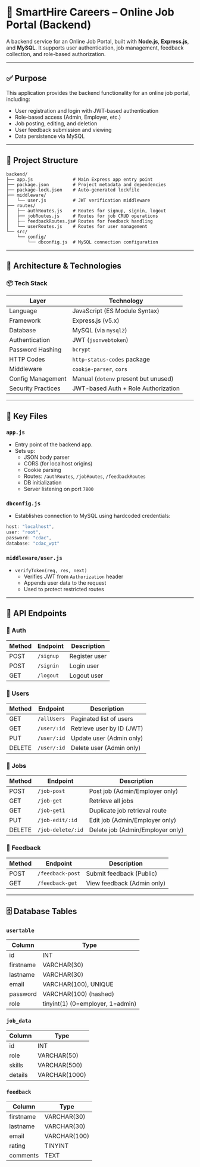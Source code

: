 
# 🧾 SmartHire Careers – Online Job Portal (Backend)

A backend service for an Online Job Portal, built with **Node.js**, **Express.js**, and **MySQL**. It supports user authentication, job management, feedback collection, and role-based authorization.

---

## ✅ Purpose

This application provides the backend functionality for an online job portal, including:

- User registration and login with JWT-based authentication  
- Role-based access (Admin, Employer, etc.)  
- Job posting, editing, and deletion  
- User feedback submission and viewing  
- Data persistence via MySQL

---

## 📁 Project Structure

```
backend/
├── app.js               # Main Express app entry point
├── package.json         # Project metadata and dependencies
├── package-lock.json    # Auto-generated lockfile
├── middleware/
│   └── user.js          # JWT verification middleware
├── routes/
│   ├── authRoutes.js    # Routes for signup, signin, logout
│   ├── jobRoutes.js     # Routes for job CRUD operations
│   ├── feedbackRoutes.js# Routes for feedback handling
│   └── userRoutes.js    # Routes for user management
└── src/
    └── config/
        └── dbconfig.js  # MySQL connection configuration
```

---

## 🧱 Architecture & Technologies

### 📦 Tech Stack

| Layer              | Technology                            |
|--------------------|----------------------------------------|
| Language           | JavaScript (ES Module Syntax)          |
| Framework          | Express.js (v5.x)                      |
| Database           | MySQL (via `mysql2`)                   |
| Authentication     | JWT (`jsonwebtoken`)                   |
| Password Hashing   | `bcrypt`                               |
| HTTP Codes         | `http-status-codes` package            |
| Middleware         | `cookie-parser`, `cors`                |
| Config Management  | Manual (`dotenv` present but unused)   |
| Security Practices | JWT-based Auth + Role Authorization    |

---

## 📂 Key Files

### `app.js`
- Entry point of the backend app.
- Sets up:
  - JSON body parser
  - CORS (for localhost origins)
  - Cookie parsing
  - Routes: `/authRoutes`, `/jobRoutes`, `/feedbackRoutes`
  - DB initialization
  - Server listening on port `7800`

### `dbconfig.js`
- Establishes connection to MySQL using hardcoded credentials:
```js
host: "localhost",
user: "root",
password: "cdac",
database: "cdac_wpt"
```

### `middleware/user.js`
- `verifyToken(req, res, next)`
  - Verifies JWT from `Authorization` header
  - Appends user data to the request
  - Used to protect restricted routes

---

## 📘 API Endpoints

### 🔑 Auth
| Method | Endpoint  | Description        |
|--------|-----------|--------------------|
| POST   | `/signup` | Register user      |
| POST   | `/signin` | Login user         |
| GET    | `/logout` | Logout user        |

### 👤 Users
| Method | Endpoint    | Description                   |
|--------|-------------|-------------------------------|
| GET    | `/allUsers` | Paginated list of users       |
| GET    | `/user/:id` | Retrieve user by ID (JWT)     |
| PUT    | `/user/:id` | Update user (Admin only)      |
| DELETE | `/user/:id` | Delete user (Admin only)      |

### 💼 Jobs
| Method | Endpoint          | Description                       |
|--------|-------------------|-----------------------------------|
| POST   | `/job-post`       | Post job (Admin/Employer only)    |
| GET    | `/job-get`        | Retrieve all jobs                 |
| GET    | `/job-get1`       | Duplicate job retrieval route     |
| PUT    | `/job-edit/:id`   | Edit job (Admin/Employer only)    |
| DELETE | `/job-delete/:id` | Delete job (Admin/Employer only)  |

### 💬 Feedback
| Method | Endpoint         | Description                     |
|--------|------------------|---------------------------------|
| POST   | `/feedback-post` | Submit feedback (Public)        |
| GET    | `/feedback-get`  | View feedback (Admin only)      |

---

## 🗄️ Database Tables

### `usertable`
| Column    | Type                              |
|-----------|-----------------------------------|
| id        | INT                               |
| firstname | VARCHAR(30)                       |
| lastname  | VARCHAR(30)                       |
| email     | VARCHAR(100), UNIQUE              |
| password  | VARCHAR(100) (hashed)             |
| role      | tinyint(1) (0=employer, 1=admin)  |

### `job_data`
| Column  | Type          |
|---------|---------------|
| id      | INT           |
| role    | VARCHAR(50)   |
| skills  | VARCHAR(500)  |
| details | VARCHAR(1000) |

### `feedback`
| Column    | Type         |
|-----------|--------------|
| firstname | VARCHAR(30)  |
| lastname  | VARCHAR(30)  |
| email     | VARCHAR(100) |
| rating    | TINYINT      |
| comments  | TEXT         |

